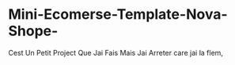 # Mini-Ecomerse-Template-Nova-Shope-
Cest Un Petit Project Que Jai Fais Mais Jai Arreter care jai la flem, 
